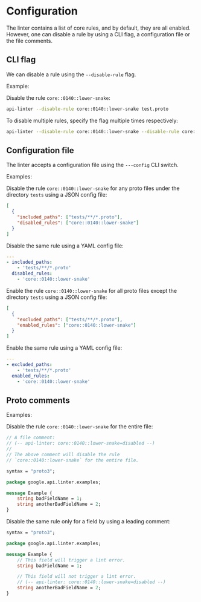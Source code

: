 # Configuration

The linter contains a list of core rules, and by default, they are all enabled.
However, one can disable a rule by using a CLI flag, a configuration file or the file
comments.

## CLI flag

We can disable a rule using the `--disable-rule` flag.

Example:

Disable the rule `core::0140::lower-snake`:

```sh
api-linter --disable-rule core::0140::lower-snake test.proto
```

To disable multiple rules, specify the flag multiple times respectively:

```sh
api-linter --disable-rule core::0140::lower-snake --disable-rule core::0131::request-name-field test.proto
```

## Configuration file

The linter accepts a configuration file using the `---config` CLI switch.

Examples:

Disable the rule `core::0140::lower-snake` for any proto files under the
directory `tests` using a JSON config file:

```json
[
  {
    "included_paths": ["tests/**/*.proto"],
    "disabled_rules": ["core::0140::lower-snake"]
  }
]
```

Disable the same rule using a YAML config file:

```yaml
---
- included_paths:
    - 'tests/**/*.proto'
  disabled_rules:
    - 'core::0140::lower-snake'
```

Enable the rule `core::0140::lower-snake` for all proto files except the
directory `tests` using a JSON config file:

```json
[
  {
    "excluded_paths": ["tests/**/*.proto"],
    "enabled_rules": ["core::0140::lower-snake"]
  }
]
```

Enable the same rule using a YAML config file:

```yaml
---
- excluded_paths:
    - 'tests/**/*.proto'
  enabled_rules:
    - 'core::0140::lower-snake'
```

## Proto comments

Examples:

Disable the rule `core::0140::lower-snake` for the entire file:

```proto
// A file comment:
// (-- api-linter: core::0140::lower-snake=disabled --)
//
// The above comment will disable the rule
// `core::0140::lower-snake` for the entire file.

syntax = "proto3";

package google.api.linter.examples;

message Example {
    string badFieldName = 1;
    string anotherBadFieldName = 2;
}
```

Disable the same rule only for a field by using a leading comment:

```protobuf
syntax = "proto3";

package google.api.linter.examples;

message Example {
    // This field will trigger a lint error.
    string badFieldName = 1;

    // This field will not trigger a lint error.
    // (-- api-linter: core::0140::lower-snake=disabled --)
    string anotherBadFieldName = 2;
}
```
